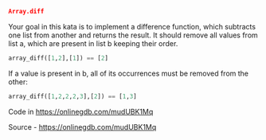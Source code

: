 

```json
Array.diff
```

Your goal in this kata is to implement a difference function, which subtracts one list from another and returns the result.
It should remove all values from list a, which are present in list b keeping their order.
```py
array_diff([1,2],[1]) == [2]
```
If a value is present in b, all of its occurrences must be removed from the other:

```py
array_diff([1,2,2,2,3],[2]) == [1,3]
```
Code in https://onlinegdb.com/mudUBK1Mq

Source - https://onlinegdb.com/mudUBK1Mq
